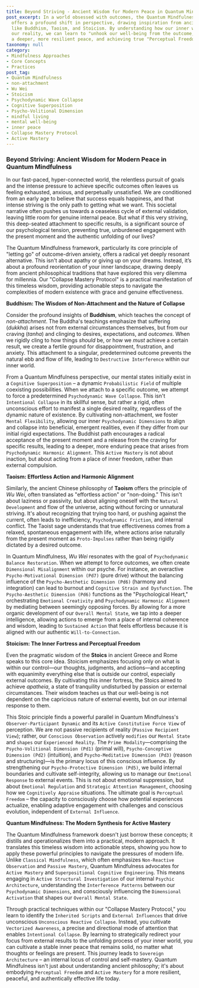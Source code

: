```yaml
---
title: Beyond Striving - Ancient Wisdom for Modern Peace in Quantum Mindfulness
post_excerpt: In a world obsessed with outcomes, the Quantum Mindfulness framework
  offers a profound shift in perspective, drawing inspiration from ancient philosophies
  like Buddhism, Taoism, and Stoicism. By understanding how our inner world shapes
  our reality, we can learn to "unhook our well-being from the outcome," cultivating
  a deeper, more resilient peace, and achieving true "Perceptual Freedom."
taxonomy: null
category:
- Mindfulness Approaches
- Core Concepts
- Practices
post_tag:
- Quantum Mindfulness
- non-attachment
- Wu Wei
- Stoicism
- Psychodynamic Wave Collapse
- Cognitive Superposition
- Psycho-Volitional Dimension
- mindful living
- mental well-being
- inner peace
- Collapse Mastery Protocol
- Active Mastery
---
```

### Beyond Striving: Ancient Wisdom for Modern Peace in Quantum Mindfulness

In our fast-paced, hyper-connected world, the relentless pursuit of goals and the intense pressure to achieve specific outcomes often leaves us feeling exhausted, anxious, and perpetually unsatisfied. We are conditioned from an early age to believe that success equals happiness, and that intense striving is the only path to getting what we want. This societal narrative often pushes us towards a ceaseless cycle of external validation, leaving little room for genuine internal peace. But what if this very striving, this deep-seated attachment to specific results, is a significant source of our psychological tension, preventing true, unburdened engagement with the present moment and the authentic unfolding of our lives?

The Quantum Mindfulness framework, particularly its core principle of "letting go" of outcome-driven anxiety, offers a radical yet deeply resonant alternative. This isn't about apathy or giving up on your dreams. Instead, it’s about a profound reorientation of your inner landscape, drawing deeply from ancient philosophical traditions that have explored this very dilemma for millennia. Our "Collapse Mastery Protocol" is a practical manifestation of this timeless wisdom, providing actionable steps to navigate the complexities of modern existence with grace and genuine effectiveness.

**Buddhism: The Wisdom of Non-Attachment and the Nature of Collapse**

Consider the profound insights of **Buddhism**, which teaches the concept of *non-attachment*. The Buddha's teachings emphasize that suffering (*dukkha*) arises not from external circumstances themselves, but from our craving (*tanha*) and clinging to desires, expectations, and *outcomes*. When we rigidly cling to how things *should* be, or how we *must* achieve a certain result, we create a fertile ground for disappointment, frustration, and anxiety. This attachment to a singular, predetermined outcome prevents the natural ebb and flow of life, leading to `Destructive Interference` within our inner world.

From a Quantum Mindfulness perspective, our mental states initially exist in a `Cognitive Superposition` – a dynamic `Probabilistic Field` of multiple coexisting possibilities. When we attach to a specific outcome, we attempt to force a predetermined `Psychodynamic Wave Collapse`. This isn't `Intentional Collapse` in its skillful sense, but rather a rigid, often unconscious effort to manifest a single desired reality, regardless of the dynamic nature of existence. By cultivating non-attachment, we foster `Mental Flexibility`, allowing our inner `Psychodynamic Dimensions` to align and collapse into beneficial, emergent realities, even if they differ from our initial rigid expectations. The Buddhist path encourages a radical acceptance of the present moment and a release from the craving for specific results, leading to a deeper, more enduring peace that arises from `Psychodynamic Harmonic Alignment`. This `Active Mastery` is not about inaction, but about acting from a place of inner freedom, rather than external compulsion.

**Taoism: Effortless Action and Harmonic Alignment**

Similarly, the ancient Chinese philosophy of **Taoism** offers the principle of *Wu Wei*, often translated as "effortless action" or "non-doing." This isn't about laziness or passivity, but about aligning oneself with the `Natural Development` and flow of the universe, acting without forcing or unnatural striving. It's about recognizing that trying too hard, or pushing against the current, often leads to inefficiency, `Psychodynamic Friction`, and internal conflict. The Taoist sage understands that true effectiveness comes from a relaxed, spontaneous engagement with life, where actions arise naturally from the present moment as `Proto-Impulses` rather than being rigidly dictated by a desired outcome.

In Quantum Mindfulness, *Wu Wei* resonates with the goal of `Psychodynamic Balance Restoration`. When we attempt to force outcomes, we often create `Dimensional Misalignment` within our psyche. For instance, an overactive `Psycho-Motivational Dimension (Pd7)` (pure drive) without the balancing influence of the `Psycho-Aesthetic Dimension (Pd6)` (harmony and integration) can lead to burnout and `Cognitive Strain and Dysfunction`. The `Psycho-Aesthetic Dimension (Pd6)` functions as the "Psychological Heart," orchestrating `Emotional Creativity` and `Psychodynamic Harmonic Alignment` by mediating between seemingly opposing forces. By allowing for a more organic development of our `Overall Mental State`, we tap into a deeper intelligence, allowing actions to emerge from a place of internal coherence and wisdom, leading to `Sustained Action` that feels effortless because it is aligned with our authentic `Will-to-Connection`.

**Stoicism: The Inner Fortress and Perceptual Freedom**

Even the pragmatic wisdom of the **Stoics** in ancient Greece and Rome speaks to this core idea. Stoicism emphasizes focusing only on what is within our control—our thoughts, judgments, and actions—and accepting with equanimity everything else that is outside our control, especially external outcomes. By cultivating this inner fortress, the Stoics aimed to achieve *apatheia*, a state of tranquility undisturbed by passion or external circumstances. Their wisdom teaches us that our well-being is not dependent on the capricious nature of external events, but on our internal response to them.

This Stoic principle finds a powerful parallel in Quantum Mindfulness's `Observer-Participant Dynamic` and its `Active Constitutive Force View` of perception. We are not passive recipients of reality (`Passive Recipient View`); rather, our `Conscious Observation` actively `modifies` our `Mental State` and `shapes` our `Experienced Reality`. The `Prime Modality`—comprising the `Psycho-Volitional Dimension (Pd1)` (primal will), `Psycho-Conceptive Dimension (Pd2)` (intuition), and `Psycho-Meditative Dimension (Pd3)` (reason and structuring)—is the primary locus of this conscious influence. By strengthening our `Psycho-Protective Dimension (Pd5)`, we build internal boundaries and cultivate self-integrity, allowing us to manage our `Emotional Response` to external events. This is not about emotional suppression, but about `Emotional Regulation` and `Strategic Attention Management`, choosing how we `Cognitively Appraise` situations. The ultimate goal is `Perceptual Freedom` – the capacity to consciously choose how potential experiences actualize, enabling adaptive engagement with challenges and conscious evolution, independent of `External Influence`.

**Quantum Mindfulness: The Modern Synthesis for Active Mastery**

The Quantum Mindfulness framework doesn't just borrow these concepts; it distills and operationalizes them into a practical, modern approach. It translates this timeless wisdom into actionable steps, showing you how to apply these powerful principles to navigate the pressures of modern life. Unlike `Classical Mindfulness`, which often emphasizes `Non-Reactive Observation` and `Passive Mastery`, Quantum Mindfulness advocates for `Active Mastery` and `Superpositional Cognitive Engineering`. This means engaging in `Active Structural Investigation` of our internal `Psychic Architecture`, understanding the `Interference Patterns` between our `Psychodynamic Dimensions`, and consciously influencing the `Dimensional Activation` that shapes our `Overall Mental State`.

Through practical techniques within our "Collapse Mastery Protocol," you learn to identify the `Inherited Scripts` and `External Influences` that drive unconscious `Unconscious Reactive Collapse`. Instead, you cultivate `Vectorized Awareness`, a precise and directional mode of attention that enables `Intentional Collapse`. By learning to strategically redirect your focus from external results to the unfolding process of your inner world, you can cultivate a stable inner peace that remains solid, no matter what thoughts or feelings are present. This journey leads to `Sovereign Architecture` – an internal locus of control and self-mastery. Quantum Mindfulness isn't just about understanding ancient philosophy; it's about embodying `Perceptual Freedom` and `Active Mastery` for a more resilient, peaceful, and authentically effective life today.